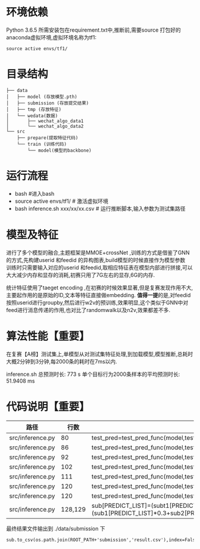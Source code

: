 # 环境依赖
Python 3.6.5
所需安装包在requirement.txt中,推断前,需要source 打包好的anaconda虚拟环境,虚拟环境名称为tf1:
```
source active envs/tf1/
```

# 目录结构
```
├── data
│   ├── model (存放模型.pth)
│   ├── submission (存放提交结果)
│   ├── tmp (存放特征)
│   └── wedata(数据)
│       ├── wechat_algo_data1
│       └── wechat_algo_data2
└── src
    ├── prepare(提取特征代码)
    └── train (训练代码)
        └── model(模型的backbone)
```

# 运行流程
- bash  #进入bash
- source active envs/tf1/   # 激活虚拟环境
- bash inference.sh xxx/xx/xx.csv  # 运行推断脚本,输入参数为测试集路径

# 模型及特征
进行了多个模型的融合,主题框架是MMOE+crossNet ,训练的方式是借鉴了GNN的方式,先构建userid 和feedid 的异构图表,build模型的时候直接作为模型参数\
训练时只需要输入对应的userid 和feedid,取相应特征表在模型内部进行拼接,可以大大减少内存和显存的消耗,初赛只用了7G左右的显存,6G的内存.

统计特征使用了taeget encoding ,在初赛的时候效果显著,但是复赛发现作用不大,主要起作用的是原始的ID,文本等特征直接做embedding.
**值得一提**的是,对feedid按照userid进行groupby,然后进行w2v的预训练,效果明显,这个类似于GNN中对feed进行消息传递的作用,也对比了randomwalk以及n2v,效果都差不多.

# 算法性能【重要】
在复赛【A榜】测试集上,单模型从对测试集特征处理,到加载模型,模型推断,总耗时大概2分钟到3分钟,每2000条的耗时在7ms以内.

inference.sh 
总预测时长: 773 s
单个目标行为2000条样本的平均预测时长: 51.9408 ms

# 代码说明【重要】

| 路径             | 行数 | 内容                                |
| ---------------- | ---- | ----------------------------------- |
| src/inference.py | 80  | test_pred=test_pred_func(model,test_a,src,dst,hist_id,hist_seq,batch_size=4096*3) |
| src/inference.py | 86  | test_pred=test_pred_func(model,test_a,src,dst,hist_id,hist_seq,batch_size=4096*3) |
| src/inference.py | 92  |test_pred=test_pred_func(model,test_a,src,dst,batch_size=4096*3) |
| src/inference.py | 102 | test_pred=test_pred_func(model,test_a,src,dst,test_dense,batch_size=4096*3) |
| src/inference.py | 111 |test_pred=test_pred_func(model,test_a,src,dst,test_dense,batch_size=4096*3) |
| src/inference.py |120 | test_pred=test_pred_func(model,test_a,src,dst,test_dense,batch_size=4096*3) |
| src/inference.py |120 | test_pred=test_pred_func(model,test_a,src,dst,test_dense,batch_size=4096*3) |
| src/inference.py |128,129 | sub[PREDICT_LIST]=(subt1[PREDICT_LIST]*0.5+subt2[PREDICT_LIST]*0.25+subt3[PREDICT_LIST]*0.25)/2+(sub1[PREDICT_LIST]*0.3+sub2[PREDICT_LIST]*0.2+sub3[PREDICT_LIST]*0.2+sub4[PREDICT_LIST]*0.2+sub1_1[PREDICT_LIST]*0.1)/2|
       
          
最终结果文件输出到 ./data/submission 下
```
sub.to_csv(os.path.join(ROOT_PATH+'submission','result.csv'),index=False)
```
